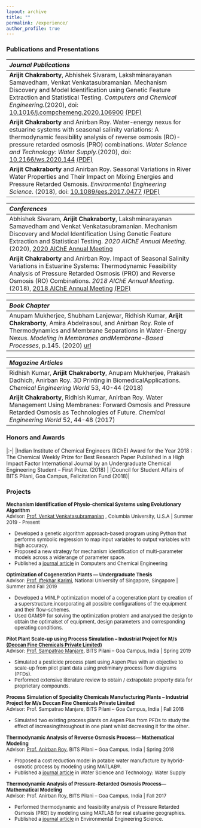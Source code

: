 ```yaml
---
layout: archive
title: ""
permalink: /experience/
author_profile: true
---
```


### Publications and Presentations

|_Journal Publications_|
|:-|
|**Arijit Chakraborty**, Abhishek Sivaram, Lakshminarayanan Samavedham, Venkat Venkatasubramanian. Mechanism Discovery and Model Identification using Genetic Feature Extraction and Statistical Testing. _Computers and Chemical Engineering._(2020), doi: [10.1016/j.compchemeng.2020.106900](https://doi.org/10.1016/j.compchemeng.2020.106900) [(PDF)](../files/paper3.pdf) |
|**Arijit Chakraborty** and Anirban Roy. Water-energy nexus for estuarine systems with seasonal salinity variations: A thermodynamic feasibility analysis of reverse osmosis (RO)-pressure retarded osmosis (PRO) combinations. _Water Science and Technology: Water Supply._(2020), doi: [10.2166/ws.2020.144](https://doi.org/10.2166/ws.2020.144)	 [(PDF)](../files/paper2.pdf) |
|**Arijit Chakraborty** and Anirban Roy. Seasonal Variations in River Water Properties and Their Impact on Mixing Energies and Pressure Retarded Osmosis. _Environmental Engineering Science_. (2018), doi: [10.1089/ees.2017.0477](https://doi.org/10.1089/ees.2017.0477) [(PDF)](../files/paper1.pdf) |

|_Conferences_|
|:-|
|Abhishek Sivaram, **Arijit Chakraborty**, Lakshminarayanan Samavedham and Venkat Venkatasubramanian. Mechanism Discovery and Model Identification Using Genetic Feature Extraction and Statistical Testing. _2020 AIChE Annual Meeting_. (2020), [2020 AIChE Annual Meeting](https://aiche.confex.com/aiche/2020/10/papers/viewonly.cgi?password=608092&username=605199) |
|**Arijit Chakraborty** and Anirban Roy. Impact of Seasonal Salinity Variations in Estuarine Systems: Thermodynamic Feasibility Analysis of Pressure Retarded Osmosis (PRO) and Reverse Osmosis (RO) Combinations. _2018 AIChE Annual Meeting_. (2018), [2018 AIChE Annual Meeting](https://www.aiche.org/conferences/aiche-annual-meeting/2018/proceeding/session/poster-session-environmental-division) [(PDF)](../files/aiche2018.pdf) |

|_Book Chapter_|
|:-|
|Anupam Mukherjee, Shubham Lanjewar, Ridhish Kumar, **Arijit Chakraborty**, Amira Abdelrasoul, and Anirban Roy.  Role of Thermodynamics and Membrane Separations in Water-Energy Nexus. _Modeling in Membranes andMembrane-Based Processes_, p.145. (2020) [url](https://books.google.com/books?hl=en&lr=&id=mqHYDwAAQBAJ&oi=fnd&pg=PA145&ots=GGGsibnYTJ&sig=tYomin6WGgUgomh6ZkJ_3u6bo_c#v=onepage&q&f=false) |

|_Magazine Articles_|
|:-|
|Ridhish Kumar, **Arijit Chakraborty**, Anupam Mukherjee, Prakash Dadhich, Anirban Roy.  3D Printing in BiomedicalApplications. _Chemical Engineering World_ 53, 40-44 (2018) |
|**Arijit Chakraborty**, Ridhish Kumar, Anirban Roy. Water  Management  Using  Membranes:   Forward Osmosis and Pressure Retarded Osmosis as Technologies of Future. _Chemical Engineering World_ 52, 44-48 (2017) |

### Honors and Awards

|:-|
|Indian Institute of Chemical Engineers (IIChE) Award for the Year 2018 : The Chemical Weekly Prize for Best Research Paper Published in a High Impact Factor International Journal by an Undergraduate Chemical Engineering Student – First Prize. (2018) |
|Council for Student Affairs of BITS Pilani, Goa Campus, Felicitation Fund (2018)|

### Projects

<font size="2"><b>Mechanism Identification of Physio-chemical Systems using Evolutionary Algorithm</b><br>
Advisor: <a href='https://www.cheme.columbia.edu/faculty/venkat-venkatasubramanian'>Prof. Venkat Venkatasubramanian</a> , Columbia University, U.S.A | Summer 2019 - Present  
<ul>
<li>Developed a genetic algorithm approach-based program using Python that performs symbolic regression to map input variables to output variables with high accuracy.</li>
<li> Proposed a new strategy for mechanism identification of multi-parameter models across a widerange of parameter space.</li>
<li>Published a <a href='https://doi.org/10.1016/j.compchemeng.2020.106900'>journal article</a> in Computers and Chemical Engineering</li>
</ul>
</font>

<font size="2"><b>Optimization of Cogeneration Plants — Undergraduate Thesis</b><br>
Advisor: <a href='https://www.eng.nus.edu.sg/chbe/staff/cheiak/'>Prof. Iftekhar Karimi</a>, National University of Singapore, Singapore | Summer and Fall 2019
<ul>
<li>Developed a MINLP optimization model of a cogeneration plant by creation of a superstructure,incorporating all possible configurations of the equipment and their flow-schemes.</li>
<li>Used GAMS® for solving the optimization problem and analysed the design to obtain the optimalset of equipment, design parameters and corresponding operating conditions.</li>
</ul>
</font>

<font size="2"><b>Pilot Plant Scale-up using Process Simulation – Industrial Project for M/s <a href='http://www.deccanchemicals.com/'>(Deccan Fine Chemicals Private Limited)</a></b><br>
Advisor: <a href='http://universe.bits-pilani.ac.in/goa/manjare/profile'>Prof. Sampatrao Manjare</a>, BITS Pilani – Goa Campus, India | Spring 2019
<ul>
<li>Simulated a pesticide process plant using Aspen Plus with an objective to scale-up from pilot plant data using preliminary process flow diagrams (PFDs).</li>
<li>Performed extensive literature review to obtain / extrapolate property data for proprietary compounds.</li>
</ul>
</font>

<font size="2"><b>Process Simulation of Speciality Chemicals Manufacturing Plants – Industrial Project for M/s Deccan Fine Chemicals Private Limited</b><br>
Advisor: Prof. Sampatrao Manjare, BITS Pilani – Goa Campus, India | Fall 2018
<ul>
<li>Simulated two existing process plants on Aspen Plus from PFDs to study the effect of increasingthroughout in one plant whilst decreasing it for the other..</li>
</ul>
</font>

<font size="2"><b>Thermodynamic Analysis of Reverse Osmosis Process— Mathematical Modeling</b><br>
Advisor: <a href='https://www.bits-pilani.ac.in/goa/anirbanr/profile'>Prof. Anirban Roy</a>, BITS Pilani – Goa Campus, India | Spring 2018
<ul>
<li>Proposed a cost reduction model in potable water manufacture by hybrid-osmotic process by modeling using MATLAB®.</li>
<li>Published a <a href='https://doi.org/10.2166/ws.2020.144'>journal article</a> in Water Science and Technology: Water Supply</li>
</ul>
</font>

<font size="2"><b>Thermodynamic Analysis of Pressure-Retarded Osmosis Process— Mathematical Modeling</b><br>
Advisor: Prof. Anirban Roy, BITS Pilani – Goa Campus, India | Fall 2017
<ul>
<li>Performed thermodynamic and feasibility analysis of Pressure Retarded Osmosis (PRO) by modeling using MATLAB for real estuarine geographies.</li>
<li>Published a <a href='https://doi.org/10.1089/ees.2017.0477'>journal article</a> in Environmental Engineering Science.</li>
</ul>
</font>
